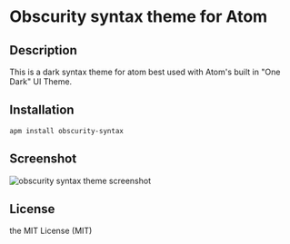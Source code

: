 # Obscurity syntax theme for Atom

## Description

This is a dark syntax theme for atom best used with Atom's built in "One Dark" UI Theme.

## Installation

```shell
apm install obscurity-syntax
```

## Screenshot

![obscurity syntax theme screenshot](https://raw.githubusercontent.com/varemenos/obscurity-syntax/master/screenshot.png)

## License

the MIT License (MIT)
